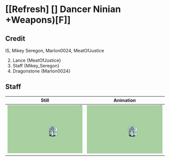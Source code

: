 # [\[Refresh\] \[\] Dancer Ninian +Weapons\)\[F\]]

## Credit

IS, Mikey Seregon, Marlon0024, MeatOfJustice

2. Lance {MeatOfJustice}
7. Staff {Mikey_Seregon}
8. Dragonstone {Marlon0024}
	
## Staff

| Still | Animation |
| :---: | :-------: |
| ![Staff still](./Staff_000.png) | ![Staff animation](./Staff.gif) |
